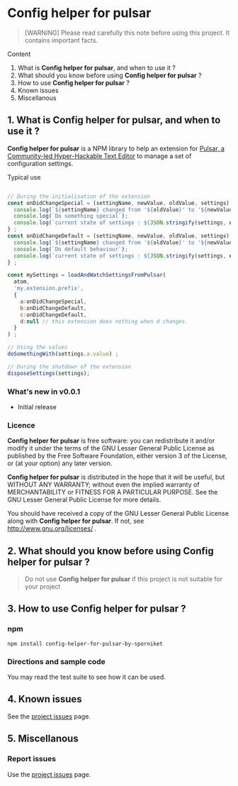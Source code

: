 # Config helper for pulsar

> [WARNING] Please read carefully this note before using this project. It contains important facts.

Content

1. What is **Config helper for pulsar**, and when to use it ?
2. What should you know before using **Config helper for pulsar** ?
3. How to use **Config helper for pulsar** ?
4. Known issues
5. Miscellanous

## 1. What is **Config helper for pulsar**, and when to use it ?

**Config helper for pulsar** is a NPM library to help an extension for [Pulsar, a Community-led Hyper-Hackable Text Editor](https://pulsar-edit.dev/) to manage a set of configuration settings.

Typical use

```javascript

// During the initialisation of the extension
const onDidChangeSpecial = (settingName, newValue, oldValue, settings) => {
  console.log(`${settingName} changed from '${oldValue}' to '${newValue}'`);
  console.log(`Do something special`);
  console.log(`current state of settings : ${JSON.stringify(settings, null, 4)}`);
} ;
const onDidChangeDefault = (settingName, newValue, oldValue, settings) => {
  console.log(`${settingName} changed from '${oldValue}' to '${newValue}'`);
  console.log(`Do default behaviour`);
  console.log(`current state of settings : ${JSON.stringify(settings, null, 4)}`);
} ;

const mySettings = loadAndWatchSettingsFromPulsar(
  atom,
  'my.extension.prefix',
  {
    a:onDidChangeSpecial,
    b:onDidChangeDefault,
    c:onDidChangeDefault,
    d:null // this extension does nothing when d changes.
  }
) ;

// Using the values
doSomethingWith(settings.a.value) ;

// During the shutdown of the extension
disposeSettings(settings);
```

### What's new in v0.0.1

* Initial release

### Licence
 **Config helper for pulsar** is free software: you can redistribute it and/or modify it under the terms of the
 GNU Lesser General Public License as published by the Free Software Foundation, either version 3 of the License, or (at your
 option) any later version.

 **Config helper for pulsar** is distributed in the hope that it will be useful, but WITHOUT ANY WARRANTY; without
 even the implied warranty of MERCHANTABILITY or FITNESS FOR A PARTICULAR PURPOSE. See the GNU Lesser General Public License for
 more details.

 You should have received a copy of the GNU Lesser General Public License along with **Config helper for pulsar**.
 If not, see http://www.gnu.org/licenses/ .


## 2. What should you know before using **Config helper for pulsar** ?

> Do not use **Config helper for pulsar** if this project is not suitable for your project

## 3. How to use **Config helper for pulsar** ?

### npm

```
npm install config-helper-for-pulsar-by-sporniket
```

### Directions and sample code

You may read the test suite to see how it can be used.

## 4. Known issues

See the [project issues](https://github.com/sporniket/config-helper-for-pulsar/issues) page.

## 5. Miscellanous

### Report issues

Use the [project issues](https://github.com/sporniket/config-helper-for-pulsar/issues) page.
